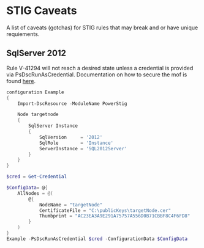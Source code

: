 # STIG Caveats

A list of caveats (gotchas) for STIG rules that may break and or have unique requiements.

## SqlServer 2012

Rule V-41294 will not reach a desired state unless a credential is provided via PsDscRunAsCredential.
Documentation on how to secure the mof is found [here](https://docs.microsoft.com/en-us/powershell/dsc/pull-server/securemof).

```PowerShell
configuration Example
{
    Import-DscResource -ModuleName PowerStig

    Node targetnode
    {
        SqlServer Instance 
        {
            SqlVersion     = '2012'
            SqlRole        = 'Instance'
            ServerInstance = 'SQL2012Server'
        }
    }
}

$cred = Get-Credential

$ConfigData= @{
    AllNodes = @(
        @{
            NodeName = "targetNode"
            CertificateFile = "C:\publicKeys\targetNode.cer"
            Thumbprint = "AC23EA3A9E291A75757A556D0B71CBBF8C4F6FD8"
        }
    )
}
Example -PsDscRunAsCredential $cred -ConfigurationData $ConfigData